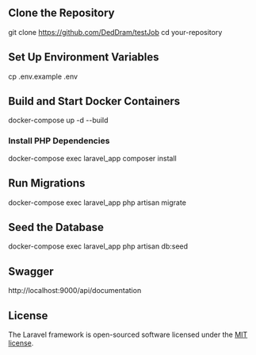 

## Clone the Repository

git clone https://github.com/DedDram/testJob
cd your-repository

## Set Up Environment Variables

cp .env.example .env

## Build and Start Docker Containers

docker-compose up -d --build

### Install PHP Dependencies

docker-compose exec laravel_app composer install

## Run Migrations

docker-compose exec laravel_app php artisan migrate

## Seed the Database

docker-compose exec laravel_app php artisan db:seed

## Swagger

http://localhost:9000/api/documentation

## License

The Laravel framework is open-sourced software licensed under the [MIT license](https://opensource.org/licenses/MIT).
